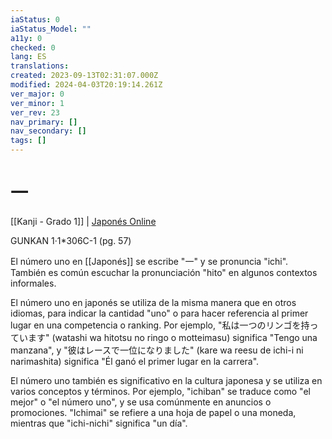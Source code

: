 ```yaml
---
iaStatus: 0
iaStatus_Model: ""
a11y: 0
checked: 0
lang: ES
translations: 
created: 2023-09-13T02:31:07.000Z
modified: 2024-04-03T20:19:14.261Z
ver_major: 0
ver_minor: 1
ver_rev: 23
nav_primary: []
nav_secondary: []
tags: []
---
```

# 一

[[Kanji - Grado 1]] | [Japonés Online](http://japonesonline.com/kanjis/busqueda/?s=%E4%B8%80&x=0&y=0)

GUNKAN 1·1\*306C-1 (pg. 57)

El número uno en [[Japonés]] se escribe "一" y se pronuncia "ichi". También es común escuchar la pronunciación "hito" en algunos contextos informales.

El número uno en japonés se utiliza de la misma manera que en otros idiomas, para indicar la cantidad "uno" o para hacer referencia al primer lugar en una competencia o ranking. Por ejemplo, "私は一つのリンゴを持っています" (watashi wa hitotsu no ringo o motteimasu) significa "Tengo una manzana", y "彼はレースで一位になりました" (kare wa reesu de ichi-i ni narimashita) significa "Él ganó el primer lugar en la carrera".

El número uno también es significativo en la cultura japonesa y se utiliza en varios conceptos y términos. Por ejemplo, "ichiban" se traduce como "el mejor" o "el número uno", y se usa comúnmente en anuncios o promociones. "Ichimai" se refiere a una hoja de papel o una moneda, mientras que "ichi-nichi" significa "un día".